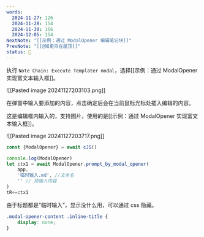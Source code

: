 ```yaml
---
words:
  2024-11-27: 126
  2024-11-28: 154
  2024-11-30: 156
  2024-12-05: 154
NextNote: "[[示例：通过 ModalOpener 编辑笔记块]]"
PrevNote: "[[@知更鸟在屋顶]]"
status: 🌴
---
```




执行 `Note Chain: Execute Templater modal`，选择[[示例：通过 ModalOpener 实现富文本输入框]]。

![[Pasted image 20241127203103.png]]

在弹窗中输入要添加的内容，点击确定后会在当前鼠标光标处插入编辑的内容。

这是编辑框内输入的，支持图片，使用的是[[示例：通过 ModalOpener 实现富文本输入框]]。

![[Pasted image 20241127203717.png]]


```js //templater
const {ModalOpener} = await cJS()

console.log(ModalOpener)
let ctx1 = await ModalOpener.prompt_by_modal_opener(
	app,
	'临时输入.md', //文本名
	'' // 预输入内容
)
tR+=ctx1
```


由于标题都是“临时输入”，显示没什么用，可以通过 css 隐藏。

```css
.modal-opener-content .inline-title {
    display: none;
}
```



